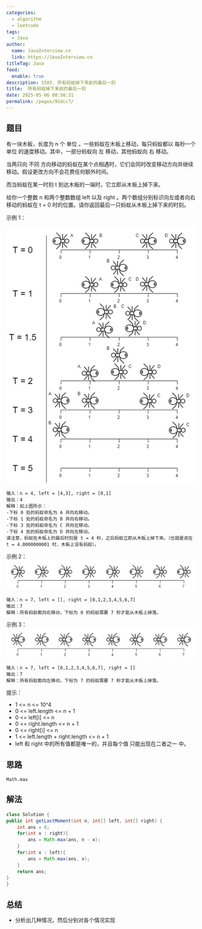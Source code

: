 ```yaml
---
categories: 
  - algorithm
  - leetcode
tags: 
  - Java
author: 
  name: JavaInterview.cn
  link: https://JavaInterview.cn
titleTag: Java
feed: 
  enable: true
description: 1503. 所有蚂蚁掉下来前的最后一刻
title:  所有蚂蚁掉下来前的最后一刻
date: 2025-05-06 08:58:31
permalink: /pages/91dcc7/
---
```


## 题目
有一块木板，长度为 n 个 单位 。一些蚂蚁在木板上移动，每只蚂蚁都以 每秒一个单位 的速度移动。其中，一部分蚂蚁向 左 移动，其他蚂蚁向 右 移动。

当两只向 不同 方向移动的蚂蚁在某个点相遇时，它们会同时改变移动方向并继续移动。假设更改方向不会花费任何额外时间。

而当蚂蚁在某一时刻 t 到达木板的一端时，它立即从木板上掉下来。

给你一个整数 n 和两个整数数组 left 以及 right 。两个数组分别标识向左或者向右移动的蚂蚁在 t = 0 时的位置。请你返回最后一只蚂蚁从木板上掉下来的时刻。



示例 1：

![ants.jpg](../../../media/pictures/leetcode/ants.jpg)



    输入：n = 4, left = [4,3], right = [0,1]
    输出：4
    解释：如上图所示：
    -下标 0 处的蚂蚁命名为 A 并向右移动。
    -下标 1 处的蚂蚁命名为 B 并向右移动。
    -下标 3 处的蚂蚁命名为 C 并向左移动。
    -下标 4 处的蚂蚁命名为 D 并向左移动。
    请注意，蚂蚁在木板上的最后时刻是 t = 4 秒，之后蚂蚁立即从木板上掉下来。（也就是说在 t = 4.0000000001 时，木板上没有蚂蚁）。
示例 2：
![ants2.jpg](../../../media/pictures/leetcode/ants2.jpg)


    输入：n = 7, left = [], right = [0,1,2,3,4,5,6,7]
    输出：7
    解释：所有蚂蚁都向右移动，下标为 0 的蚂蚁需要 7 秒才能从木板上掉落。
示例 3：
![ants3.jpg](../../../media/pictures/leetcode/ants3.jpg)


    输入：n = 7, left = [0,1,2,3,4,5,6,7], right = []
    输出：7
    解释：所有蚂蚁都向左移动，下标为 7 的蚂蚁需要 7 秒才能从木板上掉落。


提示：

* 1 <= n <= 10^4
* 0 <= left.length <= n + 1
* 0 <= left[i] <= n
* 0 <= right.length <= n + 1
* 0 <= right[i] <= n
* 1 <= left.length + right.length <= n + 1
* left 和 right 中的所有值都是唯一的，并且每个值 只能出现在二者之一 中。


## 思路

    Math.max


## 解法
```java
class Solution {
public int getLastMoment(int n, int[] left, int[] right) {
    int ans = 0;
    for(int x : right){
        ans = Math.max(ans, n - x);
    }
    for(int x : left){
        ans = Math.max(ans, x);
    }
    return ans;
}
}

```

## 总结

- 分析出几种情况，然后分别对各个情况实现 
